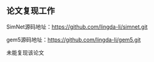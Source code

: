 ## 论文复现工作

SimNet源码地址：https://github.com/lingda-li/simnet.git

gem5源码地址：https://github.com/lingda-li/gem5.git

未能复现该论文

